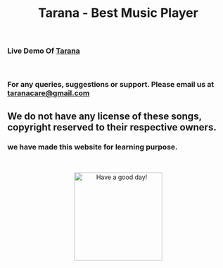 <h1 align="center"> Tarana - Best Music Player </h1>

<br>

### Live Demo Of [Tarana](https://singlebucks.github.io/tarana/)

<br/>

### For any queries, suggestions or support. Please email us at [taranacare@gmail.com](mailto:taranacare@gmail.com)

## We do not have any license of these songs, copyright reserved to their respective owners.

### we have made this website for learning purpose.

<br>
<p align="center">
<a href="https://github.com/Nihal-Priyadarshi"><img alt="Have a good day!" src="https://media.giphy.com/media/WQOFQXuVEZ90MtDdsx/giphy.gif" width="200px"></a>
</p>
